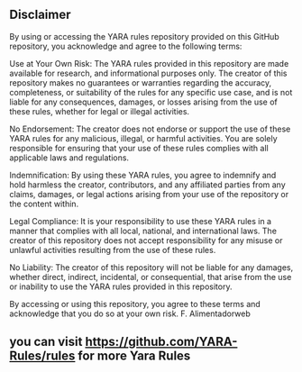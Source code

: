 ## Disclaimer ##

By using or accessing the YARA rules repository provided on this GitHub repository, you acknowledge and agree to the following terms:

Use at Your Own Risk: The YARA rules provided in this repository are made available for research, and informational purposes only. The creator of this repository makes no guarantees or warranties regarding the accuracy, completeness, or suitability of the rules for any specific use case, and is not liable for any consequences, damages, or losses arising from the use of these rules, whether for legal or illegal activities.

No Endorsement: The creator does not endorse or support the use of these YARA rules for any malicious, illegal, or harmful activities. You are solely responsible for ensuring that your use of these rules complies with all applicable laws and regulations.

Indemnification: By using these YARA rules, you agree to indemnify and hold harmless the creator, contributors, and any affiliated parties from any claims, damages, or legal actions arising from your use of the repository or the content within.

Legal Compliance: It is your responsibility to use these YARA rules in a manner that complies with all local, national, and international laws. The creator of this repository does not accept responsibility for any misuse or unlawful activities resulting from the use of these rules.

No Liability: The creator of this repository will not be liable for any damages, whether direct, indirect, incidental, or consequential, that arise from the use or inability to use the YARA rules provided in this repository.

By accessing or using this repository, you agree to these terms and acknowledge that you do so at your own risk. F. Alimentadorweb

## you can visit https://github.com/YARA-Rules/rules for more Yara Rules ##

